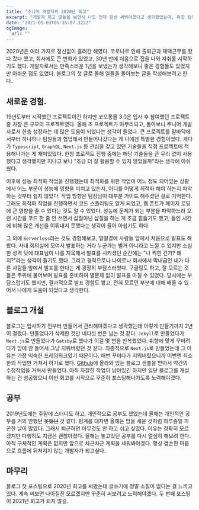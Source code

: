 ```yaml
---
title: "주니어 개발자의 2020년 회고"
excerpt: "개발자 회고 글들을 보면서 나도 언제 한번 써봐야겠다고 생각했었는데, 마침 팀에서 올해 회고를 작성하고 이야기하는 시간을 갖자는 얘기가 나왔다. 그래서 개발자로서 첫 회고이자 2020년 회고를 해보려 한다."
date: "2021-01-03T05:35:07.322Z"
ogImage:
  url: ""
---
```


2020년은 여러 가지로 정신없이 흘러간 해였다. 코로나로 인해 출퇴근과 재택근무를 왔다 갔다 했고, 회사에도 큰 변화가 있었고, 30년 만에 처음으로 집을 나와 자취를 시작하기도 했다. 개발자로서는 만족스러운 1년을 보냈는가 생각해보니 좋은 경험들도 있었지만 아쉬운 점도 있었다. 블로그의 첫 글로 올해 일들을 돌아보는 글을 작성해보려고 한다.

## 새로운 경험.

19년도부터 시작했던 프로젝트이긴 하지만 코오롱몰 3.0은 입사 후 참여했던 프로젝트 중 가장 큰 규모의 프로젝트였다. 올해 초 프로젝트가 마무리되고, 돌아보니 주니어 개발자로서 한층 성장하는 데 많은 도움이 되었다는 생각이 들었다. 큰 프로젝트를 밑바닥에서부터 하나하나 팀원들과 협업해서 만들어나갔다는 게 나에겐 특별한 경험이었다. 게다가 `Typescript`, `GraphQL`, `Next.js` 등 관심을 갖고 있던 기술들을 직접 프로젝트에 적용해나가는 게 재미있었다. 한창 프로젝트 진행 중에는 해당 기술들을 큰 무리 없이 사용했다고 생각했지만 지나고 보니 "조금 더 잘 활용할 수 있지 않았을까"라는 생각에 아쉬웠다.

이후에 성능 최적화 작업을 진행했는데 최적화를 위한 작업이 어느 정도 되어있는 상황에서 어느 부분이 성능에 영향을 미치고 있는지, 어디를 어떻게 최적화 해야 하는지 파악하는 것부터 쉽지 않았다. 작업 방향은 팀장님이 대부분 가이드 해주셨던 걸로 기억한다. 그래도 최적화 작업을 진행하면서 코드 스플리팅도 알게 되었고, 웹 폰트가 페이지 로딩에 큰 영향을 줄 수 있다는 것도 알 수 있었다. 성능에 문제가 되는 부분을 파악하느라 오랜 시간을 코드 한 줄 안 쓰면서 삽질아닌 삽질을 하는 게 조금 힘들기도 했고, 들인 시간에 비해 많은 개선을 이뤄내지 못했다는 생각이 들어 아쉽기도 하다.

그 외에 `Serverless`라는 것도 경험해보고, 얼떨결에 사람들 앞에서 처음으로 발표도 해봤다. 사내 회의실에 모여서 발표하는 거라 누군가는 별거 아니라고 느낄 수 있지만 소심한 성격 탓에 대표님이 나를 지목해서 발표를 시키셨던 순간에는 "나 찍힌 건가? 왜지?"라는 생각이 들기도 했다. 그리고 경력으로나 나이로나 회사에서 막내급인 내가 다른 사람들 앞에서 발표를 한다는 게 굉장히 부담스러웠다. 구글링도 하고, 잘 모르는 것들은 주위에 물어보며 발표를 준비하여 별문제 없이 발표를 마칠 수 있었다. 당시에는 부담스럽기도 했지만, 결과적으로 발표 경험도 쌓고, 전혀 모르던 부분에 대해 배울 수 있어서 나에게 도움이 되었다고 생각한다.

## 블로그 개설

블로그는 입사하기 전부터 만들어서 관리해야겠다고 생각했는데 이렇게 만들기까지 2년이 걸렸다. 만들었다가 삭제한 것만 네다섯 번은 넘는 것 같다. `Jekyll`로 만들었다가 `Next.js`로 만들었다가 `Gatsby`로 했다가 이걸 몇 번을 반복했었다. 취향에 맞게 꾸미려다가 맘에 안 들어서 그냥 지워버렸던 것 같다. 최종적으로 `Next.js`로 만들었는데 그 이유는 가장 익숙한 프레임워크였기 때문이다. 매번 꾸미다가 지워버렸으니까 이번엔 최소한의 작업만 거쳐서 하기로 했다. [Github](https://github.com/vercel/next.js)에 올라와 있는 블로그 샘플을 받아서 약간의 수정작업을 거쳐서 만들었다. 아직 자잘한 작업이 남아있긴 하지만 일단 블로그를 개설하는 건 성공했으니 이번 회고를 시작으로 꾸준히 포스팅해나가도록 노력해야겠다.

## 공부

2019년도에는 주말에 스터디도 하고, 개인적으로 공부도 했었는데 올해는 개인적인 공부를 거의 안했던 ~~못했던~~ 것 같다. 핑계를 대자면 올해는 밤을 새운 것처럼 하루종일 피곤한 날이 많았다. 그래서 퇴근하면 아무것도 안 하고 쉬고 싶었다. 이유는 정확히 모르겠지만 다행히도 지금은 괜찮아졌다. 올해는 놓고있던 공부를 다시 열심히 해보려 한다. 아직 구체적인 계획은 없지만 앞으로 차근차근 계획을 세워봐야겠다. 항상 겸손한 마음으로 흐름에 뒤쳐지지 않는 개발자가 되고싶다.

## 마무리

블로그 첫 포스팅으로 2020년 회고를 써봤는데 글쓰기에 정말 소질이 없다는 걸 느끼고 있다. 계속 써보면 나아질진 모르겠지만 꾸준히 써보려고 노력해야겠다. 두 번째 포스팅이 2021년 회고가 되지 않길.
